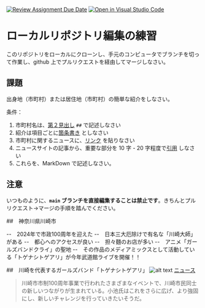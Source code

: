 [![Review Assignment Due Date](https://classroom.github.com/assets/deadline-readme-button-22041afd0340ce965d47ae6ef1cefeee28c7c493a6346c4f15d667ab976d596c.svg)](https://classroom.github.com/a/Jc5hINgy)
[![Open in Visual Studio Code](https://classroom.github.com/assets/open-in-vscode-2e0aaae1b6195c2367325f4f02e2d04e9abb55f0b24a779b69b11b9e10269abc.svg)](https://classroom.github.com/online_ide?assignment_repo_id=19847854&assignment_repo_type=AssignmentRepo)
# ローカルリポジトリ編集の練習

このリポジトリをローカルにクローンし、手元のコンピュータでブランチを切って作業し、github 上でプルリクエストを経由してマージしなさい。

## 課題

出身地（市町村）または居住地（市町村）の簡単な紹介をしなさい。

条件：

1. 市町村名は、[第２見出し](https://docs.github.com/ja/get-started/writing-on-github/getting-started-with-writing-and-formatting-on-github/basic-writing-and-formatting-syntax#headings) `##` で記述しなさい
1. 紹介は項目ごとに[箇条書き](https://docs.github.com/ja/get-started/writing-on-github/getting-started-with-writing-and-formatting-on-github/basic-writing-and-formatting-syntax#lists) としなさい
3. 市町村に関するニュースに、[リンク](https://docs.github.com/ja/get-started/writing-on-github/getting-started-with-writing-and-formatting-on-github/basic-writing-and-formatting-syntax#lists) を貼りなさい
4. ニュースサイトの記事から、重要な部分を 10 字 - 20 字程度で[引用](https://docs.github.com/ja/get-started/writing-on-github/getting-started-with-writing-and-formatting-on-github/basic-writing-and-formatting-syntax#quoting-text) しなさい
5. これらを、MarkDown で記述しなさい。

## 注意

いつものように、**`main` ブランチを直接編集することは禁止です**。きちんとプルリクエスト→マージの手順を踏んでください。

##　神奈川県川崎市

--　2024年で市政100周年を迎えた
--　日本三大厄除けで有名な「川崎大師」がある
--　都心へのアクセスが良い
--　担々麵のお店が多い
--　アニメ「ガールズバンドクライ」の聖地
--　その作品のメディアミックスとして活動している「トゲナシトゲアリ」が今年武道館ライブを開催！！

##　川崎を代表するガールズバンド「トゲナシトゲアリ」
![alt text](https://realsound.jp/wp-content/uploads/2023/11/20231120-togenasi-99.jpg)
[ニュース](https://news.mynavi.jp/article/20241206-3072421/)
> 川崎市市制100周年事業で行われたさまざまなイベントで、川崎市民同士の新しいつながりが生まれている。小池氏はこれをさらに広げ、より強固にし、新しいチャレンジを行っていきたいそうだ。



